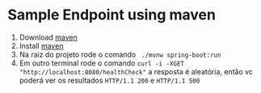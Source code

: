# Sample Endpoint using maven

1. Download [maven](https://maven.apache.org/download.cgi)
2. Install [maven](https://maven.apache.org/install.html)
3. Na raiz do projeto rode o comando ``` ./mvnw spring-boot:run```
4. Em outro terminal rode o comando ```curl -i -XGET "http://localhost:8080/healthCheck"``` a resposta é aleatória, então vc poderá ver os resultados ```HTTP/1.1 200``` e ```HTTP/1.1 500 ```
